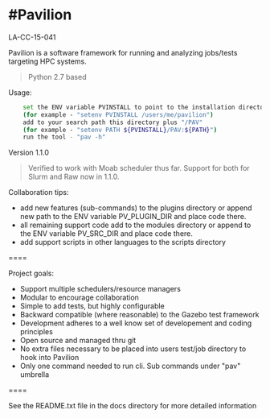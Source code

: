 #Pavilion
=========

LA-CC-15-041

Pavilion is a software framework for running and analyzing jobs/tests targeting HPC systems.
> Python 2.7 based


Usage:
```sh
    set the ENV variable PVINSTALL to point to the installation directory 
    (for example - "setenv PVINSTALL /users/me/pavilion")
    add to your search path this directory plus "/PAV"
    (for example - "setenv PATH ${PVINSTALL}/PAV:${PATH}")
    run the tool - "pav -h"
```

Version 1.1.0

> Verified to work with Moab scheduler thus far. 
> Support for both for Slurm and Raw now in 1.1.0.


Collaboration tips:

  - add new features (sub-commands) to the plugins directory or
    append new path to the ENV variable PV_PLUGIN_DIR and place code there.
  - all remaining support code add to the modules directory or append to the
    ENV variable PV_SRC_DIR and place code there.
  - add support scripts in other languages to the scripts directory

====

Project goals:

   - Support multiple schedulers/resource managers 
   - Modular to encourage collaboration  
   - Simple to add tests, but highly configurable
   - Backward compatible (where reasonable) to the Gazebo test framework
   - Development adheres to a well know set of developement and coding principles
   - Open source and managed thru git  
   - No extra files necessary to be placed into users test/job directory to hook into Pavilion
   - Only one command needed to run cli. Sub commands under "pav" umbrella  

====

See the README.txt file in the docs directory for more detailed information

